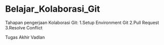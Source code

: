 # Belajar_Kolaborasi_Git

Tahapan pengerjaan Kolaborasi Git:
1.Setup Environment Git
2.Pull Request
3.Resolve Conflict

Tugas Akhir Vadlan